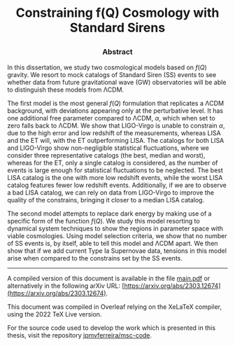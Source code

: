 # <p align="center">Constraining f(Q) Cosmology with Standard Sirens</p>
### <p align="center">Abstract</p>

In this dissertation, we study two cosmological models based on $f(Q)$ gravity. We resort to mock catalogs of Standard Siren (SS) events to see whether data from future gravitational wave (GW) observatories will be able to distinguish these models from ΛCDM.

The first model is the most general $f(Q)$ formulation that replicates a ΛCDM background, with deviations appearing only at the perturbative level. It has one additional free parameter compared to ΛCDM, $\alpha$, which when set to zero falls back to ΛCDM. We show that LIGO-Virgo is unable to constrain $\alpha$, due to the high error and low redshift of the measurements, whereas LISA and the ET will, with the ET outperforming LISA. The catalogs for both LISA and LIGO-Virgo show non-negligible statistical fluctuations, where we consider three representative catalogs (the best, median and worst), whereas for the ET, only a single catalog is considered, as the number of events is large enough for statistical fluctuations to be neglected. The best LISA catalog is the one with more low redshift events, while the worst LISA catalog features fewer low redshift events. Additionally, if we are to observe a bad LISA catalog, we can rely on data from LIGO-Virgo to improve the quality of the constrains, bringing it closer to a median LISA catalog.

The second model attempts to replace dark energy by making use of a specific form of the function $f(Q)$. We study this model resorting to dynamical system techniques to show the regions in parameter space with viable cosmologies. Using model selection criteria, we show that no number of SS events is, by itself, able to tell this model and ΛCDM apart. We then show that if we add current Type Ia Supernovae data, tensions in this model arise when compared to the constrains set by the SS events.

---

A compiled version of this document is available in the file [main.pdf](./main.pdf) or alternatively in the following arXiv URL: [https://arxiv.org/abs/2303.12674](https://arxiv.org/abs/2303.12674).

This document was compiled in Overleaf relying on the XeLaTeX compiler, using the 2022 TeX Live version.

For the source code used to develop the work which is presented in this thesis, visit the repository [jpmvferreira/msc-code](https://github.com/jpmvferreira/msc-code).

